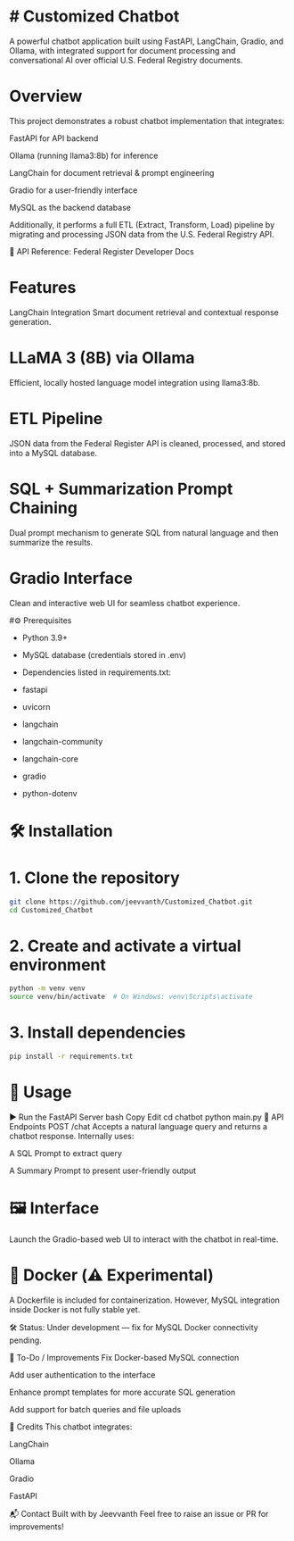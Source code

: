 # # Customized Chatbot
A powerful chatbot application built using FastAPI, LangChain, Gradio, and Ollama, with integrated support for document processing and conversational AI over official U.S. Federal Registry documents.

# Overview
This project demonstrates a robust chatbot implementation that integrates:

FastAPI for API backend

Ollama (running llama3:8b) for inference

LangChain for document retrieval & prompt engineering

Gradio for a user-friendly interface

MySQL as the backend database

Additionally, it performs a full ETL (Extract, Transform, Load) pipeline by migrating and processing JSON data from the U.S. Federal Registry API.

📘 API Reference: Federal Register Developer Docs

# Features
 LangChain Integration
Smart document retrieval and contextual response generation.

# LLaMA 3 (8B) via Ollama
Efficient, locally hosted language model integration using llama3:8b.

# ETL Pipeline
JSON data from the Federal Register API is cleaned, processed, and stored into a MySQL database.

# SQL + Summarization Prompt Chaining
Dual prompt mechanism to generate SQL from natural language and then summarize the results.

# Gradio Interface
Clean and interactive web UI for seamless chatbot experience.

#⚙ Prerequisites
* Python 3.9+

* MySQL database (credentials stored in .env)

* Dependencies listed in requirements.txt:

* fastapi

* uvicorn

* langchain

* langchain-community

* langchain-core

* gradio

* python-dotenv

# 🛠️ Installation
# 1. Clone the repository
```bash
git clone https://github.com/jeevvanth/Customized_Chatbot.git
cd Customized_Chatbot
```

# 2. Create and activate a virtual environment
```bash
python -m venv venv
source venv/bin/activate  # On Windows: venv\Scripts\activate
```

# 3. Install dependencies
```bash
pip install -r requirements.txt
```

# 🚦 Usage
▶️ Run the FastAPI Server
bash
Copy
Edit
cd chatbot
python main.py
📡 API Endpoints
POST /chat
Accepts a natural language query and returns a chatbot response.
Internally uses:

A SQL Prompt to extract query

A Summary Prompt to present user-friendly output

# 🖼️ Interface
Launch the Gradio-based web UI to interact with the chatbot in real-time.

# 🐳 Docker (⚠️ Experimental)
A Dockerfile is included for containerization. However, MySQL integration inside Docker is not fully stable yet.

🛠️ Status: Under development — fix for MySQL Docker connectivity pending.

🧩 To-Do / Improvements
Fix Docker-based MySQL connection

Add user authentication to the interface

Enhance prompt templates for more accurate SQL generation

Add support for batch queries and file uploads

🧠 Credits
This chatbot integrates:

LangChain

Ollama

Gradio

FastAPI

📬 Contact
Built with  by Jeevvanth
Feel free to raise an issue or PR for improvements!

